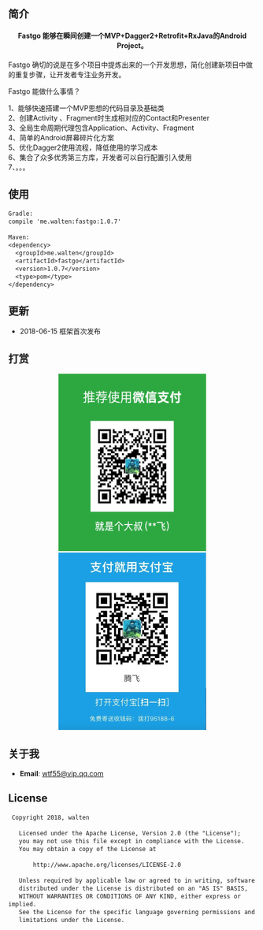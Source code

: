 ## 简介 
   <h4 align="center">Fastgo 能够在瞬间创建一个MVP+Dagger2+Retrofit+RxJava的Android Project。</h4>
   
   Fastgo 确切的说是在多个项目中提炼出来的一个开发思想，简化创建新项目中做的重复步骤，让开发者专注业务开发。<br/>
   
   Fastgo 能做什么事情？<br/>
   
   1、能够快速搭建一个MVP思想的代码目录及基础类<br/>
   2、创建Activity 、Fragment时生成相对应的Contact和Presenter<br/>
   3、全局生命周期代理包含Application、Activity、Fragment<br/>
   4、简单的Android屏幕碎片化方案<br/>
   5、优化Dagger2使用流程，降低使用的学习成本<br/>
   6、集合了众多优秀第三方库，开发者可以自行配置引入使用<br/>
   7、。。。<br/>
   
## 使用 
```
Gradle:
compile 'me.walten:fastgo:1.0.7'

Maven:
<dependency>
  <groupId>me.walten</groupId>
  <artifactId>fastgo</artifactId>
  <version>1.0.7</version>
  <type>pom</type>
</dependency>

```
## 更新
* 2018-06-15 框架首次发布

## 打赏
<div align="center">
   <img src="screenshot/weixin.png" height="360" width=300" >
   
   <img src="screenshot/alipay.png" height="360" width="300" >
</div>

## 关于我
* **Email**: <wtf55@vip.qq.com>  

## License
``` 
 Copyright 2018, walten       
  
   Licensed under the Apache License, Version 2.0 (the "License");
   you may not use this file except in compliance with the License.
   You may obtain a copy of the License at 
 
       http://www.apache.org/licenses/LICENSE-2.0 

   Unless required by applicable law or agreed to in writing, software
   distributed under the License is distributed on an "AS IS" BASIS,
   WITHOUT WARRANTIES OR CONDITIONS OF ANY KIND, either express or implied.
   See the License for the specific language governing permissions and
   limitations under the License.
```
